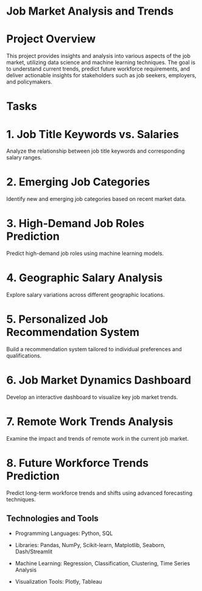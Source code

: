 # Job Market Analysis and Trends

# Project Overview
This project provides insights and analysis into various aspects of the job market, utilizing data science and machine learning techniques.
The goal is to understand current trends, predict future workforce requirements, and deliver actionable insights for stakeholders such as job seekers, employers, and policymakers.

# Tasks

# 1. Job Title Keywords vs. Salaries

Analyze the relationship between job title keywords and corresponding salary ranges.

# 2. Emerging Job Categories

Identify new and emerging job categories based on recent market data.

# 3. High-Demand Job Roles Prediction

Predict high-demand job roles using machine learning models.

# 4. Geographic Salary Analysis

Explore salary variations across different geographic locations.

# 5. Personalized Job Recommendation System

Build a recommendation system tailored to individual preferences and qualifications.

# 6. Job Market Dynamics Dashboard

Develop an interactive dashboard to visualize key job market trends.

# 7. Remote Work Trends Analysis

Examine the impact and trends of remote work in the current job market.

# 8. Future Workforce Trends Prediction

Predict long-term workforce trends and shifts using advanced forecasting techniques.

## Technologies and Tools

* Programming Languages: Python, SQL

* Libraries: Pandas, NumPy, Scikit-learn, Matplotlib, Seaborn, Dash/Streamlit

* Machine Learning: Regression, Classification, Clustering, Time Series Analysis

* Visualization Tools: Plotly, Tableau

